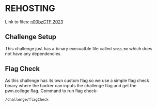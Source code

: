 # REHOSTING

Link to files: [n00bzCTF 2023](https://github.com/sajjadium/ctf-archives/blob/main/ctfs/n00bzCTF/2023/pwn/ASM/srop_me)

## Challenge Setup
This challenge just has a binary execuatble file called `srop_me` which does not have any dependencies.

## Flag Check
As this challenge has its own custom flag so we use a simple flag check binary where the hacker can inputs the challenge flag and get the pwn.college flag.
Command to run flag check-
```
/challenge/flagCheck
```